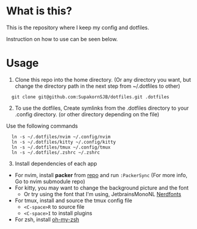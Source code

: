 # What is this?

This is the repository where I keep my config and dotfiles. <br/>

Instruction on how to use can be seen below.

# Usage

1. Clone this repo into the home directory. (Or any directory you want, but
change the directory path in the next step from ~/.dotfiles to other)
```
  git clone git@github.com:SupakornSJB/dotfiles.git .dotfiles
```

2. To use the dotfiles, Create symlinks from the
.dotfiles directory to your .config directory. (or other directory depending on the file)<br/>

Use the following commands
```
  ln -s ~/.dotfiles/nvim ~/.config/nvim
  ln -s ~/.dotfiles/kitty ~/.config/kitty
  ln -s ~/.dotfiles/tmux ~/.config/tmux
  ln -s ~/.dotfiles/.zshrc ~/.zshrc
```

3. Install dependencies of each app
  - For nvim, install **packer** from [repo](https://github.com/wbthomason/packer.nvim) and run `:PackerSync` (For more info, Go
  to nvim submodule repo)
  - For kitty, you may want to change the background picture and the font
    - Or try using the font that I'm using, JetbrainsMonoNL [Nerdfonts](https://www.nerdfonts.com/font-downloads)
  - For tmux, install and source the tmux config file
    - `<C-space>R` to source file
    - `<C-space>I` to install plugins
  - For zsh, install [oh-my-zsh](https://ohmyz.sh/)
